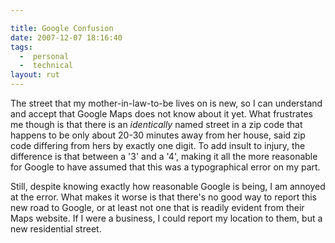 ```yaml
---

title: Google Confusion
date: 2007-12-07 18:16:40
tags:
  -  personal
  -  technical
layout: rut
---
```


The street that my mother-in-law-to-be lives on is new, so I can understand and accept that Google Maps does not know about it yet.  What frustrates me though is that there is an *identically* named street in a zip code that happens to be only about 20-30 minutes away from her house, said zip code differing from hers by exactly one digit.  To add insult to injury, the difference is that between a '3' and a '4', making it all the more reasonable for Google to have assumed that this was a typographical error on my part. 

Still, despite knowing exactly how reasonable Google is being, I am annoyed at the error.     What makes it worse is that there's no good way to report this new road to Google, or at least not one that is readily evident from their Maps website.   If I were a business, I could report my location to them, but a new residential street. 

